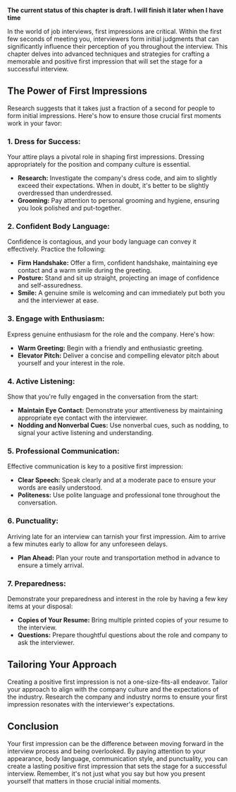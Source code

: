 **The current status of this chapter is draft. I will finish it later when I have time**

In the world of job interviews, first impressions are critical. Within the first few seconds of meeting you, interviewers form initial judgments that can significantly influence their perception of you throughout the interview. This chapter delves into advanced techniques and strategies for crafting a memorable and positive first impression that will set the stage for a successful interview.

The Power of First Impressions
------------------------------

Research suggests that it takes just a fraction of a second for people to form initial impressions. Here's how to ensure those crucial first moments work in your favor:

### 1. **Dress for Success:**

Your attire plays a pivotal role in shaping first impressions. Dressing appropriately for the position and company culture is essential.

* **Research:** Investigate the company's dress code, and aim to slightly exceed their expectations. When in doubt, it's better to be slightly overdressed than underdressed.
* **Grooming:** Pay attention to personal grooming and hygiene, ensuring you look polished and put-together.

### 2. **Confident Body Language:**

Confidence is contagious, and your body language can convey it effectively. Practice the following:

* **Firm Handshake:** Offer a firm, confident handshake, maintaining eye contact and a warm smile during the greeting.
* **Posture:** Stand and sit up straight, projecting an image of confidence and self-assuredness.
* **Smile:** A genuine smile is welcoming and can immediately put both you and the interviewer at ease.

### 3. **Engage with Enthusiasm:**

Express genuine enthusiasm for the role and the company. Here's how:

* **Warm Greeting:** Begin with a friendly and enthusiastic greeting.
* **Elevator Pitch:** Deliver a concise and compelling elevator pitch about yourself and your interest in the role.

### 4. **Active Listening:**

Show that you're fully engaged in the conversation from the start:

* **Maintain Eye Contact:** Demonstrate your attentiveness by maintaining appropriate eye contact with the interviewer.
* **Nodding and Nonverbal Cues:** Use nonverbal cues, such as nodding, to signal your active listening and understanding.

### 5. **Professional Communication:**

Effective communication is key to a positive first impression:

* **Clear Speech:** Speak clearly and at a moderate pace to ensure your words are easily understood.
* **Politeness:** Use polite language and professional tone throughout the conversation.

### 6. **Punctuality:**

Arriving late for an interview can tarnish your first impression. Aim to arrive a few minutes early to allow for any unforeseen delays.

* **Plan Ahead:** Plan your route and transportation method in advance to ensure a timely arrival.

### 7. **Preparedness:**

Demonstrate your preparedness and interest in the role by having a few key items at your disposal:

* **Copies of Your Resume:** Bring multiple printed copies of your resume to the interview.
* **Questions:** Prepare thoughtful questions about the role and company to ask the interviewer.

Tailoring Your Approach
-----------------------

Creating a positive first impression is not a one-size-fits-all endeavor. Tailor your approach to align with the company culture and the expectations of the industry. Research the company and industry norms to ensure your first impression resonates with the interviewer's expectations.

Conclusion
----------

Your first impression can be the difference between moving forward in the interview process and being overlooked. By paying attention to your appearance, body language, communication style, and punctuality, you can create a lasting positive first impression that sets the stage for a successful interview. Remember, it's not just what you say but how you present yourself that matters in those crucial initial moments.
